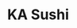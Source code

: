 ---
layout: place
title: "KA Sushi"
permalink: /texas/houston/ka-sushi.html
stateAbbr: TX
stateName: Texas
cityName: Houston
seo:
  name: "KA Sushi"
  type: Restaurant
  links: https://www.kasushi.com/
description: "KA Sushi serves delicious sushi in Houston, Texas. Try fresh Japanese dishes for a great dining experience. "
place_id: ChIJbRSAzG3HQIYRfJ40p4-T1X4
photos:
  - name: >-
      places/ChIJbRSAzG3HQIYRfJ40p4-T1X4/photos/AeeoHcKrb8kkohPqu2rXJljw-32lU9jGSdomKq-9kgaLVCrQ7H0hd_EKpi5fD-qqno1-XQ6iZnPb7h38gtbRQUpY4Mz93nfR-ud_PorXYlg26UBRbsFIG8uqFI4dCEZPy716wzMSbfq34ZXzznSlTXLTP1Ia7GZXI4JfOnnd7O1yh2_Iah-rAHa71RfxXFvjQW1RDr--XqKYTC72L5O0zgBlKa0dkN5qZSYfZgMWtpM8r9Kim2-1ODMYxCbF7HpenQcFejz2nrlhzRbmxV7YqfNq4Zf20mdGTN6ibHHwkuwj9j26KA
    widthPx: 960
    heightPx: 753
    authorAttributions:
      - displayName: KA Sushi
        uri: https://maps.google.com/maps/contrib/100030220988547502312
        photoUri: >-
          https://lh3.googleusercontent.com/a-/ALV-UjXT3T7cQDXIvp558o-VXBXZjzcbmOC6Y8FQKBoFIayw3Y3xNYo=s100-p-k-no-mo
    flagContentUri: >-
      https://www.google.com/local/imagery/report/?cb_client=maps_api_places.places_api&image_key=!1e10!2sAF1QipOOY24G47hnxp3BgtF2iVdvDyOmNa7xVnwB48su&hl=en-US
    googleMapsUri: >-
      https://www.google.com/maps/place//data=!3m4!1e2!3m2!1sAF1QipOOY24G47hnxp3BgtF2iVdvDyOmNa7xVnwB48su!2e10!4m2!3m1!1s0x8640c76dcc80146d:0x7ed5938fa7349e7c
  - name: >-
      places/ChIJbRSAzG3HQIYRfJ40p4-T1X4/photos/AeeoHcLrr9gE9xhy0mfSKEw0GRBOrqT04JvQmTuyf09DXQ3TFlCsxt1NiErgQndXIJ2Y6PN04_08N9vlxY-VRJiC-IKVEhehuOpLOf7N3DouErNaqsiO1rFP4nQNNBEeFHNBoAqWZJNp6i1rf-HPOXZMRezrbs07jZXEfrGe0w7aHfybb554vLVugwGf1QSY4P3s5Tq70EY4OS5F_uHuroCHjFRiDlp9Ia5FbPgSL63y14kGBLz1J73Q5cjOh0h0-xxsZEMPilylZd78hjPYzWVv5wco-_JJN4C6g7xd-koNtlG29w
    widthPx: 720
    heightPx: 960
    authorAttributions:
      - displayName: KA Sushi
        uri: https://maps.google.com/maps/contrib/100030220988547502312
        photoUri: >-
          https://lh3.googleusercontent.com/a-/ALV-UjXT3T7cQDXIvp558o-VXBXZjzcbmOC6Y8FQKBoFIayw3Y3xNYo=s100-p-k-no-mo
    flagContentUri: >-
      https://www.google.com/local/imagery/report/?cb_client=maps_api_places.places_api&image_key=!1e10!2sAF1QipPiuXUV9OH09sAMBn_YGWb1k7LwCRZ5t6d0Ng9Q&hl=en-US
    googleMapsUri: >-
      https://www.google.com/maps/place//data=!3m4!1e2!3m2!1sAF1QipPiuXUV9OH09sAMBn_YGWb1k7LwCRZ5t6d0Ng9Q!2e10!4m2!3m1!1s0x8640c76dcc80146d:0x7ed5938fa7349e7c
  - name: >-
      places/ChIJbRSAzG3HQIYRfJ40p4-T1X4/photos/AeeoHcJj1EuwC060hp5xRIegi6z1VKcjfxdt9tK4II4-AKnElzq9Fxa3wLrocbtik3BsnzWMS5rVwFVMd81LQU1NuK94DnLr60YtAcLs9UQYsz0C_VE_E6q5_20cWJhO6TGhOzWES5grjn4Gj19P_lsHeJkUqGeZdfw2AF7umlZ5rahI4nx7erY84DdgB_e_la9GvVtOjIDlsYtxXh-dv21e74ZXhsrXWTEmxhc2YVMi3xXl5KSld7QZqRBdtgirgkc2a0Jf0OrdDM60WnxDd_foilgwWctRJxpQMG6Jvt7ffGbK-S3iCxjcFkmM2GK76yo0ekEMGna4jOo2tzMCuLgaEIx_hWCoepz4hwz6vv2bJVEkHqj4NIAkhjAsqJRL5ocE6akqi5Z6DVHbDvAEw0zSYn8g6oSmufzz5S3LyOwAOzETAG27
    widthPx: 4000
    heightPx: 3000
    authorAttributions:
      - displayName: Elias Lopez
        uri: https://maps.google.com/maps/contrib/107380377464471473142
        photoUri: >-
          https://lh3.googleusercontent.com/a-/ALV-UjU8dGm9FiqSjxyb73WkeRa_nMU21mf5krgqLTBzvklWeI8NmGpktg=s100-p-k-no-mo
    flagContentUri: >-
      https://www.google.com/local/imagery/report/?cb_client=maps_api_places.places_api&image_key=!1e10!2sCIHM0ogKEICAgID_zbDl4wE&hl=en-US
    googleMapsUri: >-
      https://www.google.com/maps/place//data=!3m4!1e2!3m2!1sCIHM0ogKEICAgID_zbDl4wE!2e10!4m2!3m1!1s0x8640c76dcc80146d:0x7ed5938fa7349e7c
  - name: >-
      places/ChIJbRSAzG3HQIYRfJ40p4-T1X4/photos/AeeoHcIJ7WAOVt6NttQlRXeYBaSA75H86rB5EpGORNxMTSGK8b-IUD-vxBwVTMyVJJjW354m_vFPrZzF7jYfNWJbIopxRuSiwcOrn-5djMuzOFG95GkDXNn65UswWnnB1SnfDtzfUA9PZaMRZiixKjAnaI2bGECmcKrxgz1SVyzAXqmhEgkfz-kL3K0oxDmC5P1_TQUorXiDr7W7CYPCxgjixCXkft8CHhpj4bsLi0qG4mE-gnt0AAVSrcaC2tqhGN1yP0IJsE7TH-tfNTy6btcUfj9M-7N5pD6vaCYORNdIyvH5wgtXwl99f-llEBrq7qV5OmGLtDgVWnoL5TYVnXv20YxiqZ7C6HMkP2sFq_JzFBuOtLERv0L5I_3TJNTgNOcOrjmOCpm6foLLbL1isk3B2fe5kKVt-yWt08t9zHr9R3k7Iw
    widthPx: 1439
    heightPx: 1436
    authorAttributions:
      - displayName: Kat Spofford
        uri: https://maps.google.com/maps/contrib/117508822424385258433
        photoUri: >-
          https://lh3.googleusercontent.com/a-/ALV-UjUFY3DuDm_8Mo0ArBWxNmIbOqgwny8GBixVG-9JGqtwMX53ePw=s100-p-k-no-mo
    flagContentUri: >-
      https://www.google.com/local/imagery/report/?cb_client=maps_api_places.places_api&image_key=!1e10!2sCIHM0ogKEICAgIC2ocytGA&hl=en-US
    googleMapsUri: >-
      https://www.google.com/maps/place//data=!3m4!1e2!3m2!1sCIHM0ogKEICAgIC2ocytGA!2e10!4m2!3m1!1s0x8640c76dcc80146d:0x7ed5938fa7349e7c
  - name: >-
      places/ChIJbRSAzG3HQIYRfJ40p4-T1X4/photos/AeeoHcI9dccP5bwD9_CUj5WbliksVdey4B1xk8_XWImmnSBAQpmi0Z7OXAYRtMCgmE2P8HYMYPLxMAZt0nxRompjHMXUfG5bKoZkLV5SIWL9VzQy3XQ7Fi-57M8avqAJKjwrlYpUqNmBx0xgiPFbVM8dnQWqF1ultunyqRrPrS9yzVJft1-YoTLUAdmPyvGoggeyMzql2PMoPeuZIkGNc8RLfq0b-TgLa7WuDWzV88rbKROIhsaXLJM8h-SWuXCIGdqXT2fjfRmisbluu1bU5iZWufJhM-9cKpk1KjawLZbfu7IRe-L3IBWyO1QW5e-ugl0x-LTmtRFQmju6vWj_oE7lIH09LRkxTdQ6oyjo4SeAKxEICDule9yKGPQaRrHET5H_cZHb3-_8n5I0EZ0v2lssYsH6t_7o8aiB02KFUznhPxiuMH3h
    widthPx: 4032
    heightPx: 3024
    authorAttributions:
      - displayName: Sean Martin
        uri: https://maps.google.com/maps/contrib/103717942440284668983
        photoUri: >-
          https://lh3.googleusercontent.com/a-/ALV-UjUKPEwMqFaZSoLLvJq9MDt0bO0sAyCIg9MLQUkDf3ixiDb-1bI=s100-p-k-no-mo
    flagContentUri: >-
      https://www.google.com/local/imagery/report/?cb_client=maps_api_places.places_api&image_key=!1e10!2sCIHM0ogKEICAgID96vLnjAE&hl=en-US
    googleMapsUri: >-
      https://www.google.com/maps/place//data=!3m4!1e2!3m2!1sCIHM0ogKEICAgID96vLnjAE!2e10!4m2!3m1!1s0x8640c76dcc80146d:0x7ed5938fa7349e7c
  - name: >-
      places/ChIJbRSAzG3HQIYRfJ40p4-T1X4/photos/AeeoHcJr33I1Fq0D88zV7pce5kUwzuidl1NElcAduWeDsC1BWY3gPFcfpofnJ-dtuTH05eNa2KwIPYEuuXALok9rFCO13GF_bA_oBpXBWfbZRxejc579wc7ytW1gvuWrm_kd5CIf786vtteP2uUTJ0oP2Edg9cPdooKkJZ2OuNYHq2oYLe479gHMXNSF_0FCXb_nuFmlSweQLjXTPcba1qdU53quWmpaKLdSy24W1nbSoH9pgayE2GI4DmlMg1ZYp-S6s1cmeXQOOTAIr6NZ3LxTWNuP1ngK2L7lsQLXg6MPBQWpSVa1BL8GdBxOmPOWWsdP--JG3zeGX-u3dTg5AaHGXbykekthjWLGkR_Z4iGxiLiwOiP-i2awfRqBvDxvqU4j6qK36jVWDlgkfoWnqhlbJu646vX4P-0imz7juD-jBR9GMg
    widthPx: 4800
    heightPx: 3600
    authorAttributions:
      - displayName: Brett Harmeling
        uri: https://maps.google.com/maps/contrib/117269823296841485045
        photoUri: >-
          https://lh3.googleusercontent.com/a-/ALV-UjUsiH591aPrRXz29xU2M30jFfGhhVrCJPJ61mLBohsztSgps8ag=s100-p-k-no-mo
    flagContentUri: >-
      https://www.google.com/local/imagery/report/?cb_client=maps_api_places.places_api&image_key=!1e10!2sCIHM0ogKEICAgIDzvennEQ&hl=en-US
    googleMapsUri: >-
      https://www.google.com/maps/place//data=!3m4!1e2!3m2!1sCIHM0ogKEICAgIDzvennEQ!2e10!4m2!3m1!1s0x8640c76dcc80146d:0x7ed5938fa7349e7c
  - name: >-
      places/ChIJbRSAzG3HQIYRfJ40p4-T1X4/photos/AeeoHcLXKN9XVF1DwZ3D_iJyVOERXVtYHfhAQXJoCZxChD6jmO5gN_QzF21aHAUWK_mtetxhGABkcR1ZYXJXp1LYH6E18JqMKvT_Kzkaf2wkjN61-w3vIVB3R3mV1WSnIlKap4DMYPGl2p2U2iZ9U-ortlrSV31BGTysMBdXyRxEhaeIJnKykmKDHz-Sz_q2EPD84mg3Ife0i5rv21zkfOSBEr3tPgy1tgYoQx0E_t5BCnFpk2rR7b-GOs-8KP_Krb9jUM8hFIZAEhA0JuLTJZjBOcBbU31IZE-Zzu0TsH9qPhGfZJRSMI855YFCZrhnSk_XB-xMo2FjMYgvPwh-3-jlq2ULZsy5qYZv6d_ur-N6VMNSLdl1ZdHXizDUwYHFnwB2PLbMjTYG_vnfYvAC-k78uUhxz_MG68pKNcnB3EohyTxeyQ
    widthPx: 3000
    heightPx: 3515
    authorAttributions:
      - displayName: Elias Lopez
        uri: https://maps.google.com/maps/contrib/107380377464471473142
        photoUri: >-
          https://lh3.googleusercontent.com/a-/ALV-UjU8dGm9FiqSjxyb73WkeRa_nMU21mf5krgqLTBzvklWeI8NmGpktg=s100-p-k-no-mo
    flagContentUri: >-
      https://www.google.com/local/imagery/report/?cb_client=maps_api_places.places_api&image_key=!1e10!2sCIHM0ogKEICAgIDTsMCGPw&hl=en-US
    googleMapsUri: >-
      https://www.google.com/maps/place//data=!3m4!1e2!3m2!1sCIHM0ogKEICAgIDTsMCGPw!2e10!4m2!3m1!1s0x8640c76dcc80146d:0x7ed5938fa7349e7c
  - name: >-
      places/ChIJbRSAzG3HQIYRfJ40p4-T1X4/photos/AeeoHcKrhF7y0FPKy98741KpM-N7WEKWdtON3q52ZJZwDztZbDHZwv9C0489jNWxYvXx_i8ZNCnk-YotyUvp27ORt1gPZS3XFxZx0nvO1BzMQme51aWG_2On1zKtX_NGBlECWFaysiKyBYJ1GFnp_2rBsa2-w0l6iEI2XUG1TvHU-55gYlV6dx5SWfKH_vIYr2PGD1H8Z_o0UhjM9nsiz7EMYF8Uav1-DkJmVEFWYg6Vd-x5qOl0K-AVuO_LCrGhWgbnBzBSnAAZXu9Zfj6TVftcUajAL-yUy_hY0XbtD-LxtOl5Xfbood4FYsQv-lQRrx7eRCHD5dGXQ-CwK6y6ibP7-e64lQyf6d_dXMJ-GcVQlaf4K-AuF2Hl443gonATSe4UKrAIKdSUDJwRYj5ysYoZqVL2pLenvQHMYAw62pEcjQxsG9vG
    widthPx: 4032
    heightPx: 3024
    authorAttributions:
      - displayName: Brett Harmeling
        uri: https://maps.google.com/maps/contrib/117269823296841485045
        photoUri: >-
          https://lh3.googleusercontent.com/a-/ALV-UjUsiH591aPrRXz29xU2M30jFfGhhVrCJPJ61mLBohsztSgps8ag=s100-p-k-no-mo
    flagContentUri: >-
      https://www.google.com/local/imagery/report/?cb_client=maps_api_places.places_api&image_key=!1e10!2sCIHM0ogKEICAgIDzvenn_gE&hl=en-US
    googleMapsUri: >-
      https://www.google.com/maps/place//data=!3m4!1e2!3m2!1sCIHM0ogKEICAgIDzvenn_gE!2e10!4m2!3m1!1s0x8640c76dcc80146d:0x7ed5938fa7349e7c
  - name: >-
      places/ChIJbRSAzG3HQIYRfJ40p4-T1X4/photos/AeeoHcJ1NVOGPbYZ5mzUa0T9eXd8lZ_gLBaY1YcijgQmgQHgqVsrz9T2FL72dLkfpXxiPT_yHvAXb-ezyhUKr9NGu-7w5RPBIk5eY1_DgcCRuaDJ04mlZ34FGAegi02TA17hYW-wRfdfAoOHEFQrFigFMu1wsuRWoCHfI6t8G5nE_7XNh-O7JaVYss9YVAhum4gBKX08dFWpyzpIVlIj7lCB6A8laOfFN5EM1gRL1w7hRel_nIWlaHAADmrexjN8r8ADojPsSwUMQghtH9NsqSXlBqI4ARF54LYYXeEG2TdH0d6HkAzDo2ByEtVfgu6jUqxAYy-IlH04AQXn8W4v2hJ8jDyjuZOXYZoDYU69GHvmPaboxOkIs6O31dTklSYI6Gzrv45bVt8ux6PaSFAsi6czJOXpUa7xM0j_q3tr59Wu3DM
    widthPx: 4048
    heightPx: 3036
    authorAttributions:
      - displayName: Deren Koseoglu
        uri: https://maps.google.com/maps/contrib/104677757552769765853
        photoUri: >-
          https://lh3.googleusercontent.com/a-/ALV-UjXBzEskjggcH3Z1W0qZz5YsxwY2AFcim0fSvX3gVkG0F1pMCDndOA=s100-p-k-no-mo
    flagContentUri: >-
      https://www.google.com/local/imagery/report/?cb_client=maps_api_places.places_api&image_key=!1e10!2sCIHM0ogKEICAgIC456qEbQ&hl=en-US
    googleMapsUri: >-
      https://www.google.com/maps/place//data=!3m4!1e2!3m2!1sCIHM0ogKEICAgIC456qEbQ!2e10!4m2!3m1!1s0x8640c76dcc80146d:0x7ed5938fa7349e7c
  - name: >-
      places/ChIJbRSAzG3HQIYRfJ40p4-T1X4/photos/AeeoHcKI43eWzJTpKsl4-ElqXwajoDk4U8cU1Vv8GnKBxw7SXBfKMNSKtGgsuB_OpZzF4v7LLkm55ZoxIfXyihzkSKfpauZwEuAZaeSqxLFljfkIxUuWXM6v3B9VkJi6xi9yy7gdAoLBtnfMRSdBrT7ujMaB1AMkOX9YTta4iz8s6tNYo4MEFit596XQ7MRlUbQNv17q-Wxb1hym28kSBuqNtkU6ol0rv5mYCItwNoN-do2vSCK_tXfjzBZpkd21fpcA_Zowa8TYU8wRNutE0vX5r1Slq10pEmit2_xG7I1_D9F1QW95DjH5p6oqRvQotCdwWSkFH7SznLRNEbgxxDdhFTHbbgdT0ij6Z_lA5goxDLho_j3AYZKZPKRbx9ae1zOE_iwzPA6TAPmC5WAo75sBaKoPnT66M-D2QBHfjJOO_ldXJg
    widthPx: 3000
    heightPx: 4000
    authorAttributions:
      - displayName: Elias Lopez
        uri: https://maps.google.com/maps/contrib/107380377464471473142
        photoUri: >-
          https://lh3.googleusercontent.com/a-/ALV-UjU8dGm9FiqSjxyb73WkeRa_nMU21mf5krgqLTBzvklWeI8NmGpktg=s100-p-k-no-mo
    flagContentUri: >-
      https://www.google.com/local/imagery/report/?cb_client=maps_api_places.places_api&image_key=!1e10!2sCIHM0ogKEICAgIDT0NecMg&hl=en-US
    googleMapsUri: >-
      https://www.google.com/maps/place//data=!3m4!1e2!3m2!1sCIHM0ogKEICAgIDT0NecMg!2e10!4m2!3m1!1s0x8640c76dcc80146d:0x7ed5938fa7349e7c
address: '1901 N Shepherd Dr #1, Houston, TX 77008, USA'
street: '1901 N Shepherd Dr #1'
city: Houston
state: TX
zip: '77008'
country: USA
neighborhood: Northside
latitude: '29.803039'
longitude: '-95.410490'
accessibility_options:
  wheelchairAccessibleParking: true
  wheelchairAccessibleEntrance: true
  wheelchairAccessibleRestroom: true
  wheelchairAccessibleSeating: true
business_status: OPERATIONAL
name: KA Sushi
google_maps_links:
  directionsUri: >-
    https://www.google.com/maps/dir//''/data=!4m7!4m6!1m1!4e2!1m2!1m1!1s0x8640c76dcc80146d:0x7ed5938fa7349e7c!3e0
  placeUri: https://maps.google.com/?cid=9139373264013139580
  writeAReviewUri: >-
    https://www.google.com/maps/place//data=!4m3!3m2!1s0x8640c76dcc80146d:0x7ed5938fa7349e7c!12e1
  reviewsUri: >-
    https://www.google.com/maps/place//data=!4m4!3m3!1s0x8640c76dcc80146d:0x7ed5938fa7349e7c!9m1!1b1
  photosUri: >-
    https://www.google.com/maps/place//data=!4m3!3m2!1s0x8640c76dcc80146d:0x7ed5938fa7349e7c!10e5
primary_type: Sushi Restaurant
opening_hours:
  regular: null
  current: null
secondary_opening_hours:
  regular:
    weekdayDescriptions: null
    type: null
  current:
    weekdayDescriptions: null
    type: null
phone: (832) 879-2118
price_level: PRICE_LEVEL_MODERATE
price_range: null
rating: '4.4'
rating_count: 1000
website: https://www.kasushi.com/
reviews: null
parking_options: null
payment_options: null
allow_dogs: null
curbside_pickup: null
delivery: null
dine_in: null
good_for_children: null
good_for_groups: null
good_for_sports: null
live_music: null
menu_for_children: null
outdoor_seating: null
reservable: null
restroom: null
serves_beer: null
serves_breakfast: null
serves_brunch: null
serves_cocktails: null
serves_coffee: null
serves_dinner: null
serves_dessert: null
serves_lunch: null
serves_vegetarian_food: null
serves_wine: null
takeout: null
summary: null

---